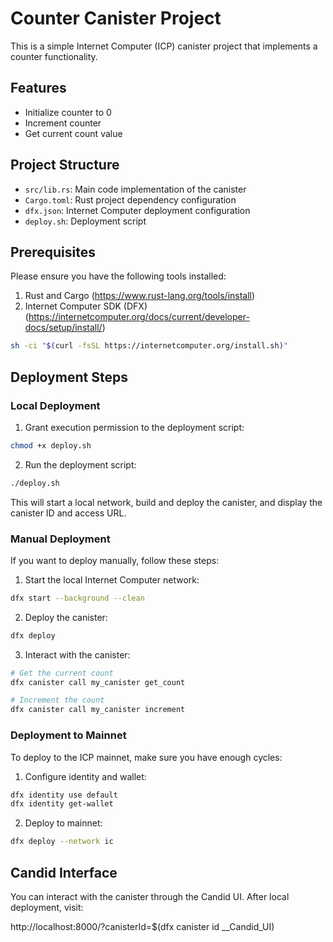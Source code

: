 # Counter Canister Project

This is a simple Internet Computer (ICP) canister project that implements a counter functionality.

## Features

- Initialize counter to 0
- Increment counter
- Get current count value

## Project Structure

- `src/lib.rs`: Main code implementation of the canister
- `Cargo.toml`: Rust project dependency configuration
- `dfx.json`: Internet Computer deployment configuration
- `deploy.sh`: Deployment script

## Prerequisites

Please ensure you have the following tools installed:

1. Rust and Cargo (https://www.rust-lang.org/tools/install)
2. Internet Computer SDK (DFX) (https://internetcomputer.org/docs/current/developer-docs/setup/install/)

```bash
sh -ci "$(curl -fsSL https://internetcomputer.org/install.sh)"
```

## Deployment Steps

### Local Deployment

1. Grant execution permission to the deployment script:

```bash
chmod +x deploy.sh
```

2. Run the deployment script:

```bash
./deploy.sh
```

This will start a local network, build and deploy the canister, and display the canister ID and access URL.

### Manual Deployment

If you want to deploy manually, follow these steps:

1. Start the local Internet Computer network:

```bash
dfx start --background --clean
```

2. Deploy the canister:

```bash
dfx deploy
```

3. Interact with the canister:

```bash
# Get the current count
dfx canister call my_canister get_count

# Increment the count
dfx canister call my_canister increment
```

### Deployment to Mainnet

To deploy to the ICP mainnet, make sure you have enough cycles:

1. Configure identity and wallet:

```bash
dfx identity use default
dfx identity get-wallet
```

2. Deploy to mainnet:

```bash
dfx deploy --network ic
```

## Candid Interface

You can interact with the canister through the Candid UI. After local deployment, visit:

http://localhost:8000/?canisterId=$(dfx canister id __Candid_UI) 